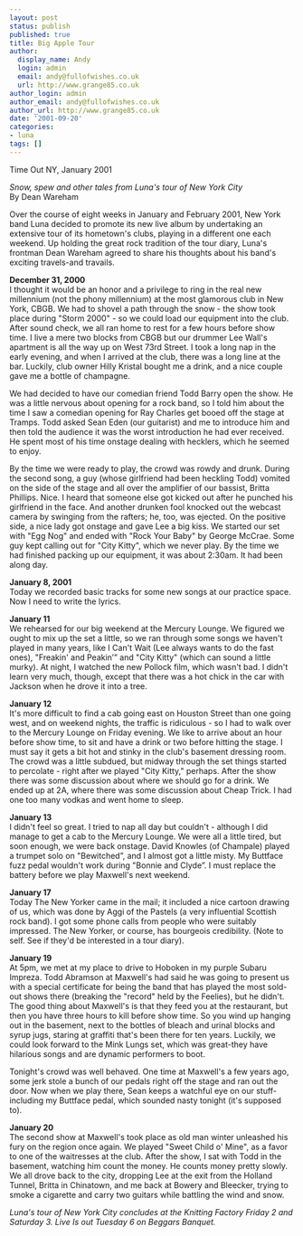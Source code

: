 ```yaml
---
layout: post
status: publish
published: true
title: Big Apple Tour
author:
  display_name: Andy
  login: admin
  email: andy@fullofwishes.co.uk
  url: http://www.grange85.co.uk
author_login: admin
author_email: andy@fullofwishes.co.uk
author_url: http://www.grange85.co.uk
date: '2001-09-20'
categories:
- luna
tags: []
---
```

Time Out NY, January 2001

<p><em>Snow, spew and other tales from Luna's tour of New York City</em><br />
By Dean Wareham</p>
<p>Over the course of eight weeks in January and February 2001, New York band Luna decided to promote its new live album by undertaking an extensive tour of its hometown's clubs, playing in a different one each weekend. Up holding the great rock tradition of the tour diary, Luna's frontman Dean Wareham agreed to share his thoughts about his band's exciting travels-and travails.</p>
<p><strong>December 31, 2000</strong><br />
I thought it would be an honor and a privilege to ring in the real new millennium (not the phony millennium) at the most glamorous club in New York, CBGB. We had to shovel a path through the snow - the show took place during "Storm 2000" - so we could load our equipment into the club. After sound check, we all ran home to rest for a few hours before show time. I live a mere two blocks from CBGB but our drummer Lee Wall's apartment is all the way up on West 73rd Street. I took a long nap in the early evening, and when I arrived at the club, there was a long line at the bar. Luckily, club owner Hilly Kristal bought me a drink, and a nice couple gave me a bottle of champagne.</p>
<p>We had decided to have our comedian friend Todd Barry open the show. He was a little nervous about opening for a rock band, so I told him about the time I saw a comedian opening for Ray Charles get booed off the stage at Tramps. Todd asked Sean Eden (our guitarist) and me to introduce him and then told the audience it was the worst introduction he had ever received. He spent most of his time onstage dealing with hecklers, which he seemed to enjoy.</p>
<p>By the time we were ready to play, the crowd was rowdy and drunk. During the second song, a guy (whose girlfriend had been heckling Todd) vomited on the side of the stage and all over the amplifier of our bassist, Britta Phillips. Nice. I heard that someone else got kicked out after he punched his girlfriend in the face. And another drunken fool knocked out the webcast camera by swinging from the rafters; he, too, was ejected. On the positive side, a nice lady got onstage and gave Lee a big kiss. We started our set with "Egg Nog" and ended with "Rock Your Baby" by George McCrae. Some guy kept calling out for "City Kitty", which we never play. By the time we had finished packing up our equipment, it was about 2:30am. It had been along day.</p>
<p><strong>January 8, 2001</strong><br />
Today we recorded basic tracks for some new songs at our practice space. Now I need to write the lyrics.</p>
<p><strong>January 11</strong><br />
We rehearsed for our big weekend at the Mercury Lounge. We figured we ought to mix up the set a little, so we ran through some songs we haven't played in many years, like I Can't Wait (Lee always wants to do the fast ones), "Freakin' and Peakin’” and "City Kitty" (which can sound a little murky). At night, I watched the new Pollock film, which wasn't bad. I didn't learn very much, though, except that there was a hot chick in the car with Jackson when he drove it into a tree.</p>
<p><strong>January 12</strong><br />
It's more difficult to find a cab going east on Houston Street than one going west, and on weekend nights, the traffic is ridiculous - so I had to walk over to the Mercury Lounge on Friday evening. We like to arrive about an hour before show time, to sit and have a drink or two before hitting the stage. I must say it gets a bit hot and stinky in the club's basement dressing room. The crowd was a little subdued, but midway through the set things started to percolate - right after we played "City Kitty," perhaps. After the show there was some discussion about where we should go for a drink. We ended up at 2A, where there was some discussion about Cheap Trick. I had one too many vodkas and went home to sleep.</p>
<p><strong>January 13</strong><br />
I didn't feel so great. I tried to nap all day but couldn't - although I did manage to get a cab to the Mercury Lounge. We were all a little tired, but soon enough, we were back onstage. David Knowles (of Champale) played a trumpet solo on "Bewitched”, and I almost got a little misty. My Buttface fuzz pedal wouldn't work during "Bonnie and Clyde”. I must replace the battery before we play Maxwell's next weekend.</p>
<p><strong>January 17</strong><br />
Today The New Yorker came in the mail; it included a nice cartoon drawing of us, which was done by Aggi of the Pastels (a very influential Scottish rock band). I got some phone calls from people who were suitably impressed. The New Yorker, or course, has bourgeois credibility. (Note to self. See if they'd be interested in a tour diary).</p>
<p><strong>January 19</strong><br />
At 5pm, we met at my place to drive to Hoboken in my purple Subaru Impreza. Todd Abramson at Maxwell's had said he was going to present us with a special certificate for being the band that has played the most sold-out shows there (breaking the "record" held by the Feelies), but he didn't. The good thing about Maxwell's is that they feed you at the restaurant, but then you have three hours to kill before show time. So you wind up hanging out in the basement, next to the bottles of bleach and urinal blocks and syrup jugs, staring at graffiti that's been there for ten years. Luckily, we could look forward to the Mink Lungs set, which was great-they have hilarious songs and are dynamic performers to boot.</p>
<p>Tonight's crowd was well behaved. One time at Maxwell's a few years ago, some jerk stole a bunch of our pedals right off the stage and ran out the door. Now when we play there, Sean keeps a watchful eye on our stuff-including my Buttface pedal, which sounded nasty tonight (it's supposed to).</p>
<p><strong>January 20</strong><br />
The second show at Maxwell's took place as old man winter unleashed his fury on the region once again. We played "Sweet Child o' Mine", as a favor to one of the waitresses at the club. After the show, I sat with Todd in the basement, watching him count the money. He counts money pretty slowly. We all drove back to the city, dropping Lee at the exit from the Holland Tunnel, Britta in Chinatown, and me back at Bowery and Bleecker, trying to smoke a cigarette and carry two guitars while battling the wind and snow.</p>
<p><em>Luna's tour of New York City concludes at the Knitting Factory Friday 2 and Saturday 3. Live Is out Tuesday 6 on Beggars Banquet.</em></p>
